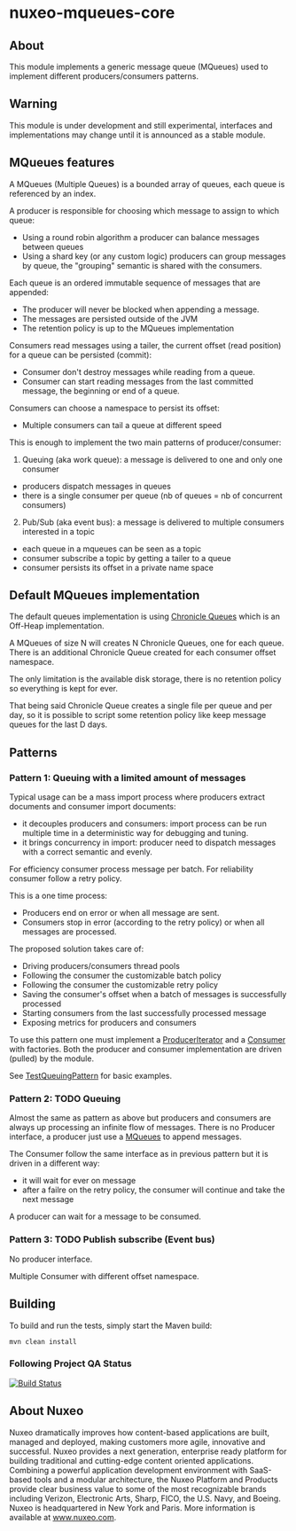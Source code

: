nuxeo-mqueues-core
===========================

## About

This module implements a generic message queue (MQueues) used to implement different producers/consumers patterns.

## Warning

This module is under development and still experimental, interfaces and implementations may change until it is announced as a stable module.

## MQueues features

A MQueues (Multiple Queues) is a bounded array of queues, each queue is referenced by an index.

A producer is responsible for choosing which message to assign to which queue:

* Using a round robin algorithm a producer can balance messages between queues
* Using a shard key (or any custom logic) producers can group messages by queue, the "grouping" semantic is shared with the consumers.

Each queue is an ordered immutable sequence of messages that are appended:

* The producer will never be blocked when appending a message.
* The messages are persisted outside of the JVM
* The retention policy is up to the MQueues implementation

Consumers read messages using a tailer, the current offset (read position) for a queue can be persisted (commit):

* Consumer don't destroy messages while reading from a queue.
* Consumer can start reading messages from the last committed message, the beginning or end of a queue.

Consumers can choose a namespace to persist its offset:

* Multiple consumers can tail a queue at different speed

This is enough to implement the two main patterns of producer/consumer:

1. Queuing (aka work queue): a message is delivered to one and only one consumer
  * producers dispatch messages in queues
  * there is a single consumer per queue (nb of queues = nb of concurrent consumers)
2. Pub/Sub (aka event bus): a message is delivered to multiple consumers interested in a topic
  * each queue in a mqueues can be seen as a topic
  * consumer subscribe a topic by getting a tailer to a queue
  * consumer persists its offset in a private name space


## Default MQueues implementation

The default queues implementation is using [Chronicle Queues](https://github.com/OpenHFT/Chronicle-Queue) which is an Off-Heap implementation.

A MQueues of size N will creates N Chronicle Queues, one for each queue.
There is an additional Chronicle Queue created for each consumer offset namespace.

The only limitation is the available disk storage, there is no retention policy so everything is kept for ever.

That being said Chronicle Queue creates a single file per queue and per day, so it is possible to script some retention policy like keep message queues for the last D days.

## Patterns


### Pattern 1: Queuing with a limited amount of messages

Typical usage can be a mass import process where producers extract documents and consumer import documents:

* it decouples producers and consumers: import process can be run multiple time in a deterministic way for debugging and tuning.
* it brings concurrency in import: producer need to dispatch messages with a correct semantic and evenly.

For efficiency consumer process message per batch. For reliability consumer follow a retry policy.

This is a one time process:

* Producers end on error or when all message are sent.
* Consumers stop in error (according to the retry policy) or when all messages are processed.

The proposed solution takes care of:

* Driving producers/consumers thread pools
* Following the consumer the customizable batch policy
* Following the consumer the customizable retry policy
* Saving the consumer's offset when a batch of messages is successfully processed
* Starting consumers from the last successfully processed message
* Exposing metrics for producers and consumers

To use this pattern one must implement a [ProducerIterator](https://github.com/nuxeo/nuxeo-mqueues/blob/master/nuxeo-mqueues-core/src/main/java/org/nuxeo/ecm/platform/importer/mqueues/producer/ProducerIterator.java) and a [Consumer](https://github.com/nuxeo/nuxeo-mqueues/blob/master/nuxeo-mqueues-core/src/main/java/org/nuxeo/ecm/platform/importer/mqueues/consumer/Consumer.java) with factories.
Both the producer and consumer implementation are driven (pulled) by the module.

See [TestQueuingPattern](https://github.com/nuxeo/nuxeo-mqueues/blob/master/nuxeo-mqueues-core/src/test/java/org/nuxeo/ecm/platform/importer/mqueues/tests/TestQueuingPattern.java) for basic examples.

### Pattern 2: TODO Queuing

Almost the same as pattern as above but producers and consumers are always up processing an infinite flow of messages.
There is no Producer interface, a producer just use a [MQueues](https://github.com/nuxeo/nuxeo-mqueues/blob/master/nuxeo-mqueues-core/src/main/java/org/nuxeo/ecm/platform/importer/mqueues/mqueues/MQueues.java) to append messages.

The Consumer follow the same interface as in previous pattern but it is driven in a different way:

* it will wait for ever on message
* after a failre on the retry policy, the consumer will continue and take the next message

A producer can wait for a message to be consumed.

### Pattern 3: TODO Publish subscribe (Event bus)

No producer interface.

Multiple Consumer with different offset namespace.


## Building

To build and run the tests, simply start the Maven build:

    mvn clean install

### Following Project QA Status
[![Build Status](https://qa.nuxeo.org/jenkins/buildStatus/icon?job=master/addon_nuxeo-mqueues-master)](https://qa.nuxeo.org/jenkins/job/master/job/addon_nuxeo-mqueues-master/)


## About Nuxeo
Nuxeo dramatically improves how content-based applications are built, managed and deployed, making customers more agile, innovative and successful. Nuxeo provides a next generation, enterprise ready platform for building traditional and cutting-edge content oriented applications. Combining a powerful application development environment with SaaS-based tools and a modular architecture, the Nuxeo Platform and Products provide clear business value to some of the most recognizable brands including Verizon, Electronic Arts, Sharp, FICO, the U.S. Navy, and Boeing. Nuxeo is headquartered in New York and Paris. More information is available at www.nuxeo.com.
